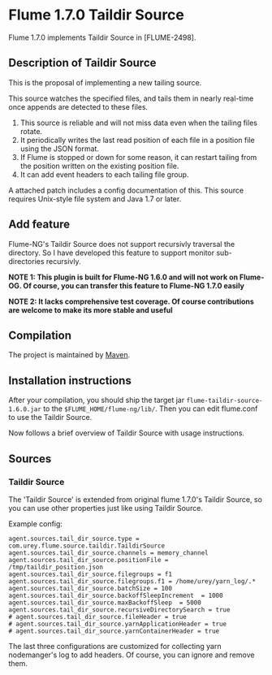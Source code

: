 # Flume 1.7.0 Taildir Source

Flume 1.7.0 implements Taildir Source in [FLUME-2498].


## Description of Taildir Source

This is the proposal of implementing a new tailing source.

This source watches the specified files, and tails them in nearly real-time once appends are detected to these files.

1. This source is reliable and will not miss data even when the tailing files rotate.
2. It periodically writes the last read position of each file in a position file using the JSON format.
3. If Flume is stopped or down for some reason, it can restart tailing from the position written on the existing position file.
4. It can add event headers to each tailing file group.

A attached patch includes a config documentation of this.
This source requires Unix-style file system and Java 1.7 or later.

## Add feature

Flume-NG's Taildir Source does not support recursivly traversal the directory. So I have developed this feature to support monitor sub-directories recursivly.

**NOTE 1: This plugin is built for Flume-NG 1.6.0 and will not work on Flume-OG. Of course, you can transfer this feature to Flume-NG 1.7.0 easily**

**NOTE 2: It lacks comprehensive test coverage. Of course contributions are welcome to make its more stable and useful**

## Compilation

The project is maintained by [Maven](http://maven.apache.org/).

## Installation instructions

After your compilation, you should ship the target jar `flume-taildir-source-1.6.0.jar` to the `$FLUME_HOME/flume-ng/lib/`. Then you can edit flume.conf to use the Taildir Source.

Now follows a brief overview of Taildir Source with usage instructions.

## Sources

### Taildir Source

The 'Taildir Source' is extended from original flume 1.7.0's Taildir Source, so you can use other properties just like using Taildir Source.

Example config:

```
agent.sources.tail_dir_source.type = com.urey.flume.source.taildir.TaildirSource
agent.sources.tail_dir_source.channels = memory_channel
agent.sources.tail_dir_source.positionFile = /tmp/taildir_position.json
agent.sources.tail_dir_source.filegroups = f1
agent.sources.tail_dir_source.filegroups.f1 = /home/urey/yarn_log/.*
agent.sources.tail_dir_source.batchSize = 100
agent.sources.tail_dir_source.backoffSleepIncrement  = 1000
agent.sources.tail_dir_source.maxBackoffSleep  = 5000
agent.sources.tail_dir_source.recursiveDirectorySearch = true
# agent.sources.tail_dir_source.fileHeader = true
# agent.sources.tail_dir_source.yarnApplicationHeader = true
# agent.sources.tail_dir_source.yarnContainerHeader = true
```

The last three configurations are customized for collecting yarn nodemanger's log to add headers. Of course, you can ignore and remove them.










